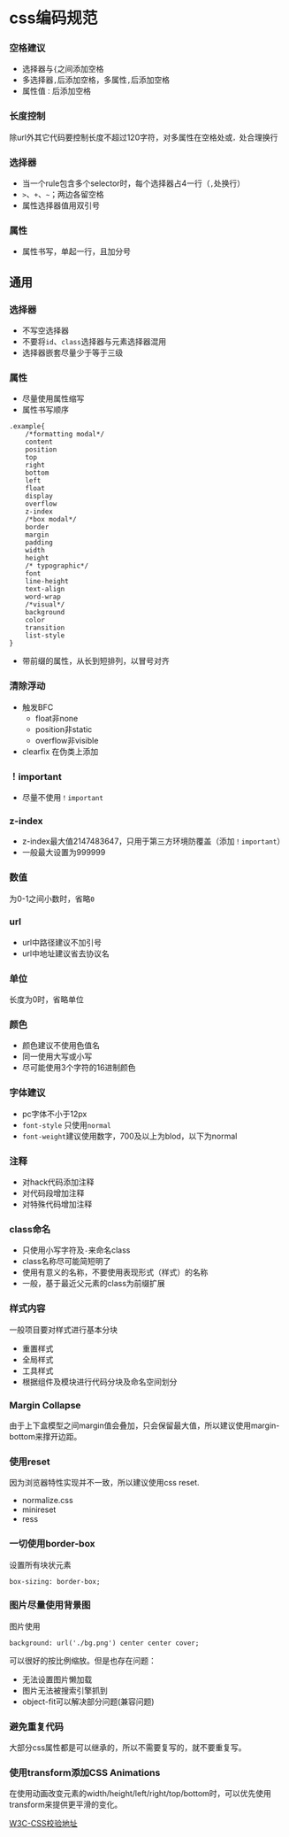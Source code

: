 # css编码规范

### 空格建议

- 选择器与`{`之间添加空格
- 多选择器`,`后添加空格，多属性`,`后添加空格
- 属性值`：`后添加空格

### 长度控制
除url外其它代码要控制长度不超过120字符，对多属性在空格处或`，`处合理换行

### 选择器

- 当一个rule包含多个selector时，每个选择器占4一行（`,`处换行）
- `>`、`+`、`~`；两边各留空格
- 属性选择器值用双引号

### 属性
- 属性书写，单起一行，且加分号

## 通用

### 选择器

- 不写空选择器
- 不要将`id`、`class`选择器与元素选择器混用
- 选择器嵌套尽量少于等于三级

### 属性
- 尽量使用属性缩写
- 属性书写顺序
```
.example{
	/*formatting modal*/
	content
	position
	top
	right
	bottom
	left
	float
	display
	overflow
	z-index
	/*box modal*/
	border
	margin
	padding
	width
	height
	/* typographic*/
	font
	line-height
	text-align
	word-wrap
	/*visual*/
	background
	color
	transition
	list-style
}
```
- 带前缀的属性，从长到短排列，以冒号对齐

### 清除浮动
- 触发BFC
	- float非none
	- position非static
	- overflow非visible
- clearfix 在伪类上添加

### ！important
- 尽量不使用`！important`

### z-index
- z-index最大值2147483647，只用于第三方环境防覆盖（添加`！important`）
- 一般最大设置为999999

### 数值
为0-1之间小数时，省略`0`

### url
- url中路径建议不加引号
- url中地址建议省去协议名

### 单位
长度为0时，省略单位

### 颜色
- 颜色建议不使用色值名
- 同一使用大写或小写
- 尽可能使用3个字符的16进制颜色

### 字体建议
- pc字体不小于12px
- `font-style` 只使用`normal`
- `font-weight`建议使用数字，700及以上为blod，以下为normal

### 注释
- 对hack代码添加注释
- 对代码段增加注释
- 对特殊代码增加注释

### class命名
- 只使用小写字符及`-`来命名class
- class名称尽可能简短明了
- 使用有意义的名称，不要使用表现形式（样式）的名称
- 一般，基于最近父元素的class为前缀扩展


### 样式内容
一般项目要对样式进行基本分块
- 重置样式
- 全局样式
- 工具样式
- 根据组件及模块进行代码分块及命名空间划分

### Margin Collapse

由于上下盒模型之间margin值会叠加，只会保留最大值，所以建议使用margin-bottom来撑开边距。

### 使用reset

因为浏览器特性实现并不一致，所以建议使用css reset.
- normalize.css
- minireset
- ress

### 一切使用border-box

设置所有块状元素
```
box-sizing: border-box;
```

### 图片尽量使用背景图

图片使用
```
background: url('./bg.png') center center cover;
```
可以很好的按比例缩放。但是也存在问题：
- 无法设置图片懒加载
- 图片无法被搜索引擎抓到
- object-fit可以解决部分问题(兼容问题)

### 避免重复代码

大部分css属性都是可以继承的，所以不需要复写的，就不要重复写。

### 使用transform添加CSS Animations

在使用动画改变元素的width/height/left/right/top/bottom时，可以优先使用transform来提供更平滑的变化。

[W3C-CSS校验地址](http://jigsaw.w3.org/css-validator/)
